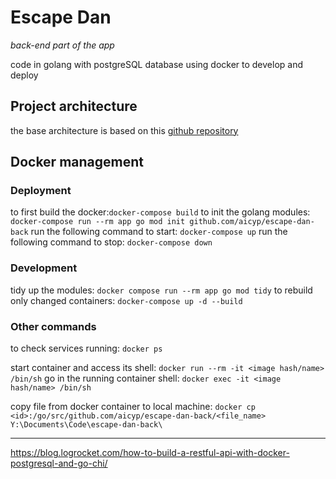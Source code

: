 # Escape Dan

*back-end part of the app*

code in golang with postgreSQL database
using docker to develop and deploy

## Project architecture
the base architecture is based on this [github repository](https://github.com/golang-standards/project-layout)

## Docker management
### Deployment

to first build the docker:`docker-compose build`
to init the golang modules: `docker-compose run --rm app go mod init github.com/aicyp/escape-dan-back`
run the following command to start: `docker-compose up`
run the following command to stop: `docker-compose down`

### Development
tidy up the modules: `docker compose run --rm app go mod tidy`
to rebuild only changed containers: `docker-compose up -d --build`

### Other commands
to check services running: `docker ps`

start container and access its shell: `docker run --rm -it <image hash/name> /bin/sh`
go in the running container shell: `docker exec -it <image hash/name> /bin/sh`

copy file from docker container to local machine: `docker cp <id>:/go/src/github.com/aicyp/escape-dan-back/<file_name> Y:\Documents\Code\escape-dan-back\`

-----

https://blog.logrocket.com/how-to-build-a-restful-api-with-docker-postgresql-and-go-chi/